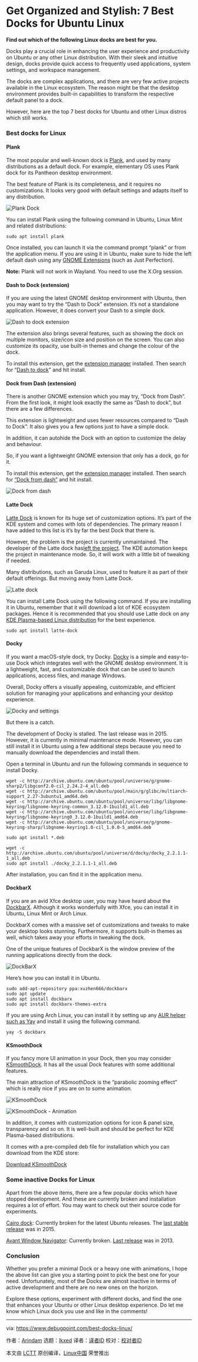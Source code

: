 [#]: subject: "Get Organized and Stylish: 7 Best Docks for Ubuntu Linux"
[#]: via: "https://www.debugpoint.com/best-docks-linux/"
[#]: author: "Arindam https://www.debugpoint.com/author/admin1/"
[#]: collector: "lkxed"
[#]: translator: " "
[#]: reviewer: " "
[#]: publisher: " "
[#]: url: " "

Get Organized and Stylish: 7 Best Docks for Ubuntu Linux
======

**Find out which of the following Linux docks are best for you.**

Docks play a crucial role in enhancing the user experience and productivity on Ubuntu or any other Linux distribution. With their sleek and intuitive design, docks provide quick access to frequently used applications, system settings, and workspace management.

The docks are complex applications, and there are very few active projects available in the Linux ecosystem. The reason might be that the desktop environment provides built-in capabilities to transform the respective default panel to a dock.

However, here are the top 7 best docks for Ubuntu and other Linux distros which still works.

### Best docks for Linux

#### Plank

The most popular and well-known dock is [Plank][1], and used by many distributions as a default dock. For example, elementary OS uses Plank dock for its Pantheon desktop environment.

The best feature of Plank is its completeness, and it requires no customizations. It looks very good with default settings and adapts itself to any distribution.

![Plank Dock][2]

You can install Plank using the following command in Ubuntu, Linux Mint and related distributions:

```
sudo apt install plank
```

Once installed, you can launch it via the command prompt “plank” or from the application menu. If you are using it in Ubuntu, make sure to hide the left default dash using any [GNOME Extensions][3] (such as Just Perfection).

**Note:** Plank will not work in Wayland. You need to use the X.Org session.

#### Dash to Dock (extension)

If you are using the latest GNOME desktop environment with Ubuntu, then you may want to try the “Dash to Dock” extension. It’s not a standalone application. However, it does convert your Dash to a simple dock.

![Dash to dock extension][4]

The extension also brings several features, such as showing the dock on multiple monitors, size/icon size and position on the screen. You can also customize its opacity, use built-in themes and change the colour of the dock.

To install this extension, get the [extension manager][5] installed. Then search for “[Dash to dock][6]” and hit install.

#### Dock from Dash (extension)

There is another GNOME extension which you may try, “Dock from Dash”. From the first look, it might look exactly the same as “Dash to dock”, but there are a few differences.

This extension is lightweight and uses fewer resources compared to “Dash to Dock”. It also gives you a few options just to have a simple dock.

In addition, it can autohide the Dock with an option to customize the delay and behaviour.

So, if you want a lightweight GNOME extension that only has a dock, go for it.

To install this extension, get the [extension manager][5] installed. Then search for [“Dock from dash”][7] and hit install.

![Dock from dash][8]

#### Latte Dock

[Latte Dock][9] is known for its huge set of customization options. It’s part of the KDE system and comes with lots of dependencies. The primary reason I have added to this list is it’s by far the best Dock that there is.

However, the problem is the project is currently unmaintained. The developer of the Latte dock has[left the project][10]. The KDE automation keeps the project in maintenance mode. So, it will work with a little bit of tweaking if needed.

Many distributions, such as Garuda Linux, used to feature it as part of their default offerings. But moving away from Latte Dock.

![Latte dock][11]

You can install Latte Dock using the following command. If you are installing it in Ubuntu, remember that it will download a lot of KDE ecosystem packages. Hence it is recommended that you should use Latte dock on any [KDE Plasma-based Linux distribution][12] for the best experience.

```
sudo apt install latte-dock
```

#### Docky

If you want a macOS-style dock, try Docky. [Docky][13] is a simple and easy-to-use Dock which integrates well with the GNOME desktop environment. It is a lightweight, fast, and customizable dock that can be used to launch applications, access files, and manage Windows.

Overall, Docky offers a visually appealing, customizable, and efficient solution for managing your applications and enhancing your desktop experience.

![Docky and settings][14]

But there is a catch.

The development of Docky is stalled. The last release was in 2015. However, it is currently in minimal maintenance mode. However, you can still install it in Ubuntu using a few additional steps because you need to manually download the dependencies and install them.

Open a terminal in Ubuntu and run the following commands in sequence to install Docky.

```
wget -c http://archive.ubuntu.com/ubuntu/pool/universe/g/gnome-sharp2/libgconf2.0-cil_2.24.2-4_all.deb
wget -c http://archive.ubuntu.com/ubuntu/pool/main/g/glibc/multiarch-support_2.27-3ubuntu1_amd64.deb
wget -c http://archive.ubuntu.com/ubuntu/pool/universe/libg/libgnome-keyring/libgnome-keyring-common_3.12.0-1build1_all.deb
wget -c http://archive.ubuntu.com/ubuntu/pool/universe/libg/libgnome-keyring/libgnome-keyring0_3.12.0-1build1_amd64.deb
wget -c http://archive.ubuntu.com/ubuntu/pool/universe/g/gnome-keyring-sharp/libgnome-keyring1.0-cil_1.0.0-5_amd64.deb

sudo apt install *.deb

wget -c http://archive.ubuntu.com/ubuntu/pool/universe/d/docky/docky_2.2.1.1-1_all.deb
sudo apt install ./docky_2.2.1.1-1_all.deb
```

After installation, you can find it in the application menu.

#### DockbarX

If you are an avid Xfce desktop user, you may have heard about the [DockbarX][15]. Although it works wonderfully with Xfce, you can install it in Ubuntu, Linux Mint or Arch Linux.

DockbarX comes with a massive set of customizations and tweaks to make your desktop looks stunning. Furthermore, it supports built-in themes as well, which takes away your efforts in tweaking the dock.

One of the unique features of DockbarX is the window preview of the running applications directly from the dock.

![DockBarX][16]

Here’s how you can install it in Ubuntu.

```
sudo add-apt-repository ppa:xuzhen666/dockbarx
sudo apt update
sudo apt install dockbarx
sudo apt install dockbarx-themes-extra
```

If you are using Arch Linux, you can install it by setting up any [AUR helper such as Yay][17] and install it using the following command.

```
yay -S dockbarx
```

#### KSmoothDock

If you fancy more UI animation in your Dock, then you may consider [KSmoothDock][18]. It has all the usual Dock features with some additional features.

The main attraction of KSmoothDock is the “parabolic zooming effect” which is really nice if you are on to some animation.

![KSmoothDock][19]

![KSmoothDock - Animation][20]

In addition, it comes with customization options for icon & panel size, transparency and so on. It is well-built and should be perfect for KDE Plasma-based distributions.

It comes with a pre-compiled deb file for installation which you can download from the KDE store:

[Download KSmoothDock][21]

### Some inactive Docks for Linux

Apart from the above items, there are a few popular docks which have stopped development. And these are currently broken and installation requires a lot of effort. You may want to check out their source code for experiments.

[Cairo dock][22]: Currently broken for the latest Ubuntu releases. The [last stable release][23] was in 2015.

[Avant Window Navigator][24]: Currently broken. [Last release][25] was in 2013.

### Conclusion

Whether you prefer a minimal Dock or a heavy one with animations, I hope the above list can give you a starting point to pick the best one for your need. Unfortunately, most of the Docks are almost inactive in terms of active development and there are no new ones on the horizon.

Explore these options, experiment with different docks, and find the one that enhances your Ubuntu or other Linux desktop experience. Do let me know which Linux dock you use and like in the comments!

--------------------------------------------------------------------------------

via: https://www.debugpoint.com/best-docks-linux/

作者：[Arindam][a]
选题：[lkxed][b]
译者：[译者ID](https://github.com/译者ID)
校对：[校对者ID](https://github.com/校对者ID)

本文由 [LCTT](https://github.com/LCTT/TranslateProject) 原创编译，[Linux中国](https://linux.cn/) 荣誉推出

[a]: https://www.debugpoint.com/author/admin1/
[b]: https://github.com/lkxed/
[1]: https://launchpad.net/plank
[2]: https://www.debugpoint.com/wp-content/uploads/2023/06/Plank-Dock.jpg
[3]: https://www.debugpoint.com/gnome-extensions-2022/
[4]: https://www.debugpoint.com/wp-content/uploads/2023/06/Dash-to-dock-extension.jpg
[5]: https://www.debugpoint.com/how-to-install-and-use-gnome-shell-extensions-in-ubuntu/
[6]: https://extensions.gnome.org/extension/307/dash-to-dock/
[7]: https://extensions.gnome.org/extension/4703/dock-from-dash/
[8]: https://www.debugpoint.com/wp-content/uploads/2023/06/Dock-from-dash.jpg
[9]: https://invent.kde.org/plasma/latte-dock
[10]: https://psifidotos.blogspot.com/2022/07/latte-dock-farewell.html
[11]: https://www.debugpoint.com/wp-content/uploads/2023/06/Latte-dock.jpg
[12]: https://www.debugpoint.com/top-linux-distributions-kde-plasma/
[13]: https://launchpad.net/~docky-core/+archive/ubuntu/stable
[14]: https://www.debugpoint.com/wp-content/uploads/2023/06/Docky-and-settings.jpg
[15]: https://github.com/M7S/dockbarx
[16]: https://www.debugpoint.com/wp-content/uploads/2023/06/DockBarX.jpg
[17]: https://www.debugpoint.com/install-yay-arch/
[18]: https://dangvd.github.io/ksmoothdock/
[19]: https://www.debugpoint.com/wp-content/uploads/2023/06/KSmoothDock.jpg
[20]: https://www.debugpoint.com/wp-content/uploads/2023/06/Kooha-2023-06-09-12-32-19.gif
[21]: https://store.kde.org/p/1081169
[22]: https://glx-dock.org/
[23]: https://launchpad.net/~cairo-dock-team/+archive/ubuntu/ppa
[24]: https://github.com/p12tic/awn
[25]: https://launchpad.net/~awn-testing/+archive/ubuntu/ppa